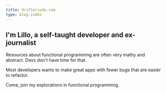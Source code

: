 ```yaml
---
title: driftercode.com
type: blog-index
---
```


## I'm Lillo, a self-taught developer and ex-journalist

Resources about functional programming are often very mathy and abstract. Devs don't have time for that.

Most developers wants to make great apps with fewer bugs that are easier to refactor. 

Come, join my explorations in functional programming.


